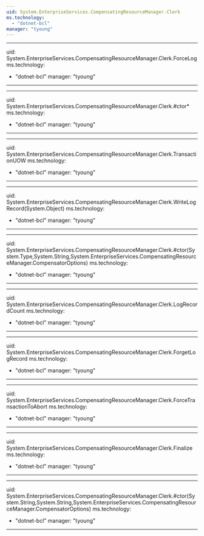 ```yaml
---
uid: System.EnterpriseServices.CompensatingResourceManager.Clerk
ms.technology: 
  - "dotnet-bcl"
manager: "tyoung"
---
```


---
uid: System.EnterpriseServices.CompensatingResourceManager.Clerk.ForceLog
ms.technology: 
  - "dotnet-bcl"
manager: "tyoung"
---

---
uid: System.EnterpriseServices.CompensatingResourceManager.Clerk.#ctor*
ms.technology: 
  - "dotnet-bcl"
manager: "tyoung"
---

---
uid: System.EnterpriseServices.CompensatingResourceManager.Clerk.TransactionUOW
ms.technology: 
  - "dotnet-bcl"
manager: "tyoung"
---

---
uid: System.EnterpriseServices.CompensatingResourceManager.Clerk.WriteLogRecord(System.Object)
ms.technology: 
  - "dotnet-bcl"
manager: "tyoung"
---

---
uid: System.EnterpriseServices.CompensatingResourceManager.Clerk.#ctor(System.Type,System.String,System.EnterpriseServices.CompensatingResourceManager.CompensatorOptions)
ms.technology: 
  - "dotnet-bcl"
manager: "tyoung"
---

---
uid: System.EnterpriseServices.CompensatingResourceManager.Clerk.LogRecordCount
ms.technology: 
  - "dotnet-bcl"
manager: "tyoung"
---

---
uid: System.EnterpriseServices.CompensatingResourceManager.Clerk.ForgetLogRecord
ms.technology: 
  - "dotnet-bcl"
manager: "tyoung"
---

---
uid: System.EnterpriseServices.CompensatingResourceManager.Clerk.ForceTransactionToAbort
ms.technology: 
  - "dotnet-bcl"
manager: "tyoung"
---

---
uid: System.EnterpriseServices.CompensatingResourceManager.Clerk.Finalize
ms.technology: 
  - "dotnet-bcl"
manager: "tyoung"
---

---
uid: System.EnterpriseServices.CompensatingResourceManager.Clerk.#ctor(System.String,System.String,System.EnterpriseServices.CompensatingResourceManager.CompensatorOptions)
ms.technology: 
  - "dotnet-bcl"
manager: "tyoung"
---
